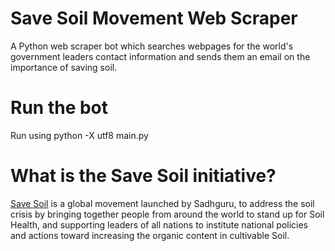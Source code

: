 # Save Soil Movement Web Scraper
A Python web scraper bot which searches webpages for the world's government leaders contact information and sends them an email on the importance of saving soil. 

# Run the bot
Run using python -X utf8 main.py


# What is the Save Soil initiative?
[Save Soil](https://consciousplanet.org/) is a global movement launched by Sadhguru, to address the soil crisis by bringing together people from around the world to stand up for Soil Health, and supporting leaders of all nations to institute national policies and actions toward increasing the organic content in cultivable Soil. 

